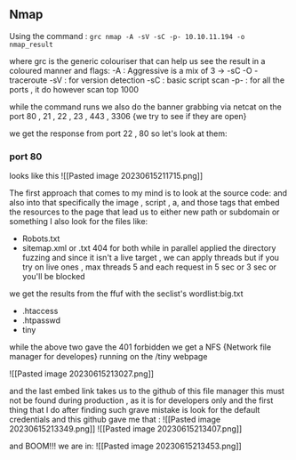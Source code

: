 ## Nmap
Using the command :
`grc nmap -A -sV -sC -p- 10.10.11.194 -o nmap_result`

where grc is the generic colouriser that can help us see the result in a coloured manner and flags:
-A : Aggressive is a mix of 3 -> -sC -O -traceroute
-sV : for version detection
-sC : basic script scan
-p- : for all the ports , it do however scan top 1000

while the command runs we also do the banner grabbing via netcat on the port 80 , 21 , 22 , 23 , 443 , 3306 {we try to see if they are open}

we get the response from port 22 , 80 
so let's look at them:

### port 80
looks like this
![[Pasted image 20230615211715.png]]

The first approach that comes to my mind is to look at the source code:
and also into that specifically the image , script , a, and those tags that embed the resources to the page that lead us to either new path or subdomain or something
I also look for the files like:
* Robots.txt
* sitemap.xml  or .txt
404 for both
while in parallel applied the directory fuzzing and since it isn't a live target , we can apply  threads but if you try on live ones , max threads 5 and each request in 5 sec or 3 sec or you'll be blocked

we get the results from the ffuf with the seclist's wordlist:big.txt
* .htaccess
* .htpasswd
* tiny

while the above two gave the 401 forbidden we get a NFS {Network file manager for developes} running on the /tiny webpage

![[Pasted image 20230615213027.png]]

and the  last embed link takes us to the github of this file manager
this must not be found during production , as it is for developers only and the first thing that I do after finding such grave mistake is look for the default credentials and this github gave me that :
![[Pasted image 20230615213349.png]]
![[Pasted image 20230615213407.png]]

and BOOM!!! we are in:
![[Pasted image 20230615213453.png]]